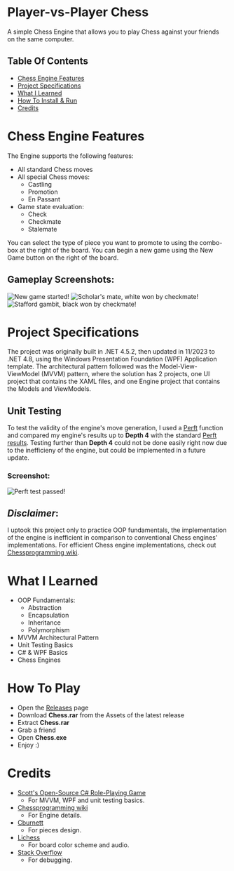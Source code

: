 # Player-vs-Player Chess

A simple Chess Engine that allows you to play Chess against your friends on the same computer.

## Table Of Contents

- [Chess Engine Features](#chess-engine-features)
- [Project Specifications](#project-specifications)
- [What I Learned](#what-i-learned)
- [How To Install & Run](#how-to-install--run)
- [Credits](#credits)

# Chess Engine Features

The Engine supports the following features:
- All standard Chess moves
- All special Chess moves:
  - Castling
  - Promotion
  - En Passant
- Game state evaluation:
  - Check
  - Checkmate
  - Stalemate
  
You can select the type of piece you want to promote to using the combo-box at the right of the board.
You can begin a new game using the New Game button on the right of the board.

## Gameplay Screenshots:

![New game started!](https://user-images.githubusercontent.com/115721045/209452901-5732f3a2-3645-4ad7-9a2a-c3dbf1848428.png)
![Scholar's mate, white won by checkmate!](https://user-images.githubusercontent.com/115721045/209452923-e8088921-a2fd-4463-96e3-3cfe4360f83a.png)
![Stafford gambit, black won by checkmate!](https://user-images.githubusercontent.com/115721045/209452938-8f4ed2e3-8e48-4b75-838f-db738a446fcb.png)

# Project Specifications

The project was originally built in .NET 4.5.2, then updated in 11/2023 to .NET 4.8, using the Windows Presentation Foundation (WPF) Application template.
The architectural pattern followed was the Model-View-ViewModel (MVVM) pattern, where the solution has 2 projects, one UI project that contains the XAML files, and one Engine project that contains the Models and ViewModels.

## Unit Testing

To test the validity of the engine's move generation, I used a [Perft](https://www.chessprogramming.org/Perft) function and compared my engine's results up to **Depth 4** with the standard [Perft results](https://www.chessprogramming.org/Perft_Results).
Testing further than **Depth 4** could not be done easily right now due to the inefficieny of the engine, but could be implemented in a future update.

### Screenshot:

![Perft test passed!](https://user-images.githubusercontent.com/115721045/209452962-8462407c-2b33-4ad6-88e0-062dc928f104.png)

## *Disclaimer*:

I uptook this project only to practice OOP fundamentals, the implementation of the engine is inefficient in comparison to conventional Chess engines' implementations.
For efficient Chess engine implementations, check out [Chessprogramming wiki](https://www.chessprogramming.org/Main_Page).

# What I Learned

- OOP Fundamentals:
  - Abstraction
  - Encapsulation
  - Inheritance
  - Polymorphism
- MVVM Architectural Pattern
- Unit Testing Basics
- C# & WPF Basics
- Chess Engines

# How To Play

- Open the [Releases](https://github.com/m0hossam/chess-pvp/releases/) page
- Download **Chess.rar** from the Assets of the latest release
- Extract **Chess.rar**
- Grab a friend
- Open **Chess.exe**
- Enjoy :)

# Credits

- [Scott's Open-Source C# Role-Playing Game](https://soscsrpg.com/)
  - For MVVM, WPF and unit testing basics.
- [Chessprogramming wiki](https://www.chessprogramming.org/Main_Page)
  - For Engine details.
- [Cburnett](https://commons.wikimedia.org/wiki/File:Chess_Pieces_Sprite.svg)
  - For pieces design.
- [Lichess](https://lichess.org/)
  - For board color scheme and audio.
- [Stack Overflow](https://stackoverflow.com/)
  - For debugging.
